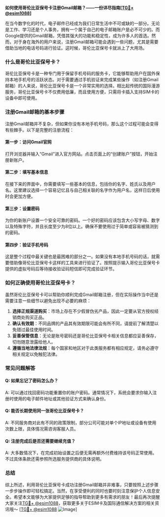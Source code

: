 **如何使用哥伦比亚保号卡注册Gmail邮箱？——一份详尽指南[[TG💪+ @esim1088](https://t.me/s/esim1088)]**

在当今数字化的时代，电子邮件已经成为我们日常生活中不可或缺的一部分。无论是工作、学习还是个人事务，拥有一个属于自己的电子邮箱账户是必不可少的。而Google提供的Gmail邮箱，凭借其强大的功能和稳定性，成为许多人的首选。然而，对于身在海外的用户来说，注册Gmail邮箱可能会遇到一些问题，尤其是需要借助当地的电话号码进行验证。这时候，哥伦比亚保号卡就派上了大用场。

### 什么是哥伦比亚保号卡？

哥伦比亚保号卡是一种专门用于保留手机号码的服务卡，它能够帮助用户在国外保持本地手机号的活跃状态。对于需要通过手机验证来完成某些操作（如注册Gmail邮箱）的人来说，哥伦比亚保号卡是一个非常实用的选择。相比起传统的国际漫游服务，哥伦比亚保号卡不仅费用低廉，而且使用方便，只需将卡插入支持SIM卡的设备中即可使用。

### 注册Gmail邮箱的基本步骤

注册Gmail邮箱并不复杂，但如果你没有本地手机号码，那么这个过程可能会变得有些棘手。以下是完整的注册流程：

#### 第一步：访问Gmail官网

打开浏览器并输入“Gmail”进入官方网站。点击页面上的“创建账户”按钮，开始注册新账户。

#### 第二步：填写基本信息

在接下来的界面中，你需要填写一些基本的信息，包括你的名字、姓氏以及用户名。这里建议选择一个容易记忆且与自己相关联的名字作为用户名，这样日后使用时会更加方便。

#### 第三步：设置密码

为你的新账户设置一个安全可靠的密码。一个好的密码应该包含大小写字母、数字以及特殊字符，并且长度至少为8位以上。确保不要使用过于简单或容易被猜测到的密码。

#### 第四步：验证手机号码

这是整个过程中最关键也是最困难的部分之一。如果没有本地手机号码的话，就需要借助像哥伦比亚保号卡这样的工具来进行验证了。按照提示输入哥伦比亚保号卡提供的虚拟号码后等待接收验证码短信即可完成验证环节。

### 如何正确使用哥伦比亚保号卡？

虽然哥伦比亚保号卡可以帮助你顺利完成Gmail邮箱注册，但在实际操作当中还是需要注意一些细节以避免出现不必要的麻烦：

1. **选择正规渠道购买**：市场上存在不少假冒伪劣产品，因此一定要从官方授权经销商处购买正品。
2. **确认有效期**：不同品牌的产品其有效期限可能会有所不同，请提前了解清楚以免错过最佳使用时间。
3. **妥善保管信息**：无论是账号密码还是哥伦比亚保号卡相关信息都应妥善保存，切勿随意泄露给他人。
4. **遵循当地法律法规**：每个国家和地区对于此类服务都有相应规定，请务必遵守相关规定以免触犯法律。

### 常见问题解答

#### Q: 如果忘记了密码怎么办？
A: 可以通过找回密码功能重置你的账户密码。通常情况下，系统会要求你输入注册时使用的电子邮件地址或其他验证方式来确认身份。

#### Q: 能否长期使用同一张哥伦比亚保号卡？
A: 不同服务商对此有不同的政策限制，部分公司可能对单个IP地址或设备有使用次数上限，具体情况需咨询客服人员。

#### Q: 注册完成后是否还需要继续充值？
A: 大多数情况下，在完成初始设置之后便无需再额外付费维持该号码正常使用。不过具体条款还需参照所选服务提供商的具体说明。

### 总结

综上所述，利用哥伦比亚保号卡成功注册Gmail邮箱并非难事，只要按照上述步骤一步步操作即可轻松搞定。当然，在享受便利的同时也要时刻注意保护个人信息安全。希望本文能够为大家提供足够的指导帮助到更多有需求的朋友！最后再次提醒大家关注[TG💪+ @esim1088](https://t.me/s/esim1088)，获取更多关于ESIM卡及国际通信解决方案的相关资讯哦～ [[TG💪+ @esim1088](https://t.me/s/esim1088) ![Image](https://i.postimg.cc/4NQfJmqS/Snipaste-2025-05-13-00-14-12.png)]